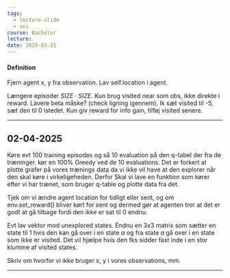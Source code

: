 ```yaml
---
tags:
  - lecture-slide
  - uni
course: Bachelor
lecture: 
date: 2025-03-31
---
```

#### Definition
Fjern agent x, y fra observation. Lav self.location i agent.

Længere episoder $SIZE \cdot SIZE$.
Kun brug visited near som obs, ikke direkte i reward.
Lavere beta måske? (check ligning igennem).
Ik sæt visited til -5, sæt den til 0 istedet.
Kun giv reward for info gain, tilføj visited senere.

---
## 02-04-2025

Køre evt 100 training episodes og så 10 evaluation på den q-tabel der fra de træninger. kør en 100% Greedy ved de 10 evaluations.
Det er forkert at plotte grafer på vores trænings data da vi ikke vil have at den explorer når den skal køre i virkeligeheden. Derfor Skal vi lave en funktion som kører efter vi har trænet, som bruger q-table og plotte data fra det.

Tjek om vi ændre agent location for tidligt eller sent, og om env.set_reward() bliver kørt for sent og dermed gør at agenten tror at det er godt at gå tilbage fordi den ikke er sat til 0 endnu.

Evt lav vektor mod unexplored states. Endnu en 3x3 matrix som sætter en state til 1 hvis den kan gå over i en state *a* og fra state *a* gå over i en state som ikke er visited. Det vil hjælpe hvis den fks sidder fast inde i en stor klumme af visited states.

Skriv om hvorfor vi ikke bruger x, y i vores observations, mm.

---
